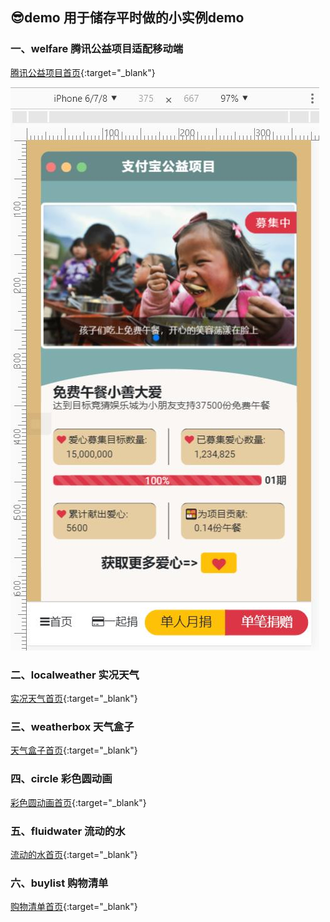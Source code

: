 ## 😎demo 用于储存平时做的小实例demo

### 一、welfare 腾讯公益项目适配移动端
[腾讯公益项目首页](https://ofeii.github.io/demo/welfare){:target=&quot;_blank&quot;}

![img_1](/images/welfare.jpg?v=6.7.0~/h/240)

### 二、localweather 实况天气
[实况天气首页](https://ofeii.github.io/demo/localweather){:target=&quot;_blank&quot;}

### 三、weatherbox 天气盒子
[天气盒子首页](https://ofeii.github.io/demo/weatherbox){:target=&quot;_blank&quot;}

### 四、circle 彩色圆动画
[彩色圆动画首页](https://ofeii.github.io/demo/circle){:target=&quot;_blank&quot;}

### 五、fluidwater 流动的水
[流动的水首页](https://ofeii.github.io/demo/fluidwater){:target=&quot;_blank&quot;}

### 六、buylist 购物清单
[购物清单首页](https://ofeii.github.io/demo/buylist){:target=&quot;_blank&quot;}

